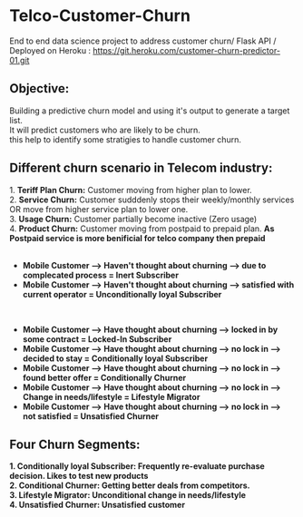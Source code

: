 # Telco-Customer-Churn
End to end data science project to address customer churn/ Flask API / Deployed on Heroku : <a href="https://git.heroku.com/customer-churn-predictor-01.git" target="_blank">https://git.heroku.com/customer-churn-predictor-01.git</a>

<h2>Objective:</h2>
Building a predictive churn model and using it's output to generate a target list.<br>
It will predict customers who are likely to be churn.<br>this help to identify some stratigies to handle customer churn.

<h2>Different churn scenario in Telecom industry:</h2>
1. <b>Teriff Plan Churn:</b> Customer moving from higher plan to lower.<br>
2. <b>Service Churn:</b> Customer sudddenly stops their weekly/monthly services OR move from higher service plan to lower one.<br>
3. <b>Usage Churn:</b> Customer partially become inactive (Zero usage)<br>
4. <b>Product Churn:</b> Customer moving from postpaid to prepaid plan. <b> As Postpaid service is more benificial for telco company then prepaid <br>


<br>
<ul>
<li>Mobile Customer --> Haven't thought about churning --> due to complecated process = <b>Inert Subscriber</b> </li>
<li>Mobile Customer --> Haven't thought about churning --> satisfied with current operator = <b>Unconditionally loyal Subscriber</b> </li>
</ul>
<br>
<ul>
<li>Mobile Customer --> Have thought about churning --> locked in by some contract = <b> Locked-In Subscriber</b> </li>
<li>Mobile Customer --> Have thought about churning --> no lock in --> decided to stay = <b> Conditionally loyal Subscriber</b> </li>
<li>Mobile Customer --> Have thought about churning --> no lock in --> found better offer = <b> Conditionally Churner</b> </li>
<li>Mobile Customer --> Have thought about churning --> no lock in --> Change in needs/lifestyle = <b> Lifestyle Migrator</b> </li>
<li>Mobile Customer --> Have thought about churning --> no lock in --> not satisfied = <b> Unsatisfied Churner</b> </li>
</ul>

<h2>Four Churn Segments:</h2>
1. <b>Conditionally loyal Subscriber:</b> Frequently re-evaluate purchase decision.     Likes to test new products<br>
2. <b>Conditional Churner:</b> Getting better deals from competitors.<br>
3. <b>Lifestyle Migrator:</b> Unconditional change in needs/lifestyle<br>
4. <b>Unsatisfied Churner:</b> Unsatisfied customer <br>

<br>


